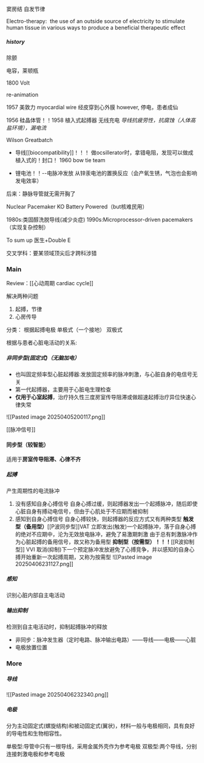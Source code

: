 窦房结 自发节律


Electro-therapy:  the use of an outside source of electricity to stimulate human tissue in various ways to produce a beneficial therapeutic effect

##### history
除颤

电容，莱顿瓶

1800 Volt

re-animation

1957 美敦力
myocardial wire 经皮穿到心外膜
however, 停电，患者成仙

1956 硅晶体管！！1958 植入式起搏器
无线充电
*导线抗疲劳性，抗腐蚀（人体高盐环境），漏电流*

Wilson Greatbatch
- 导线[[biocompatibility]]！！！
做ocsillerator时，拿错电阻，发现可以做成植入式的！封口！
1960 bow tie team

- 锂电池！！--电脉冲发放
从锌汞电池的置换反应（会产氧生锈，气泡也会影响发电效率）


后来：静脉导管就无需开胸了

Nuclear Pacemaker KO Battery Powered（but核难民用）


1980s:类固醇洗脱导线(减少炎症)
1990s:Microprocessor-driven pacemakers（实现复杂控制）


To sum up
医生+Double E

交叉学科：要某领域顶尖后才跨科涉猎

### Main
Review：[[心动周期 cardiac cycle]]

解决两种问题
1. 起搏，节律
2. 心房传导

分类：
根据起搏电极
单极式（一个接地）
双极式


根据与患者心脏电活动的关系:
##### 非同步型(固定式)（无脑加电）

- 也叫固定频率型心脏起搏器:发放固定频率的脉冲刺激，与心脏自身的电信号无关
- 第一代起搏器，主要用于心脏电生理检查
- **仅用于心室起搏**，治疗持久性三度房室传导阻滞或做超速起搏治疗异位快速心律失常

![[Pasted image 20250405200117.png]]

[[脉冲信号]]


#### 同步型（较智能）

适用于**房室传导阻滞、心律不齐**

##### 起搏
产生周期性的电流脉冲

1. 没有感知自身心搏信号
	自身心搏过缓，则起搏器发出一个起搏脉冲，随后即使心脏自身有搏动电信号，但由于心肌处于不应期而被抑制
2. 感知到自身心搏信号
	自身心搏较快，则起搏器的反应方式又有两种类型
	**触发型（备用型）**[[P波同步型]]VAT
	立即发出(触发)一个起搏脉冲，落于自身心搏的绝对不应期中，沦为无效放电脉冲，避免了易激期刺激
	由于总有刺激脉冲作为心脏起搏的备用信号，故又称为备用型
	**抑制型（按需型）！！！**[[R波抑制型]] VVI
	取消(抑制)下一个预定脉冲发放避免了心搏竞争，并以感知的自身心搏开始重新一次起搏周期，又称为按需型
	![[Pasted image 20250406231127.png]]

##### 感知
识别心脏内部自主电活动

##### 输出抑制
检测到自主电活动时，抑制起搏脉冲的释放




- 非同步：脉冲发生器（定时电路、脉冲输出电路）——导线——电极——心脏
- 电极放置位置




### More
##### 导线
![[Pasted image 20250406232340.png]]

##### 电极

分为主动固定式(螺旋结构)和被动固定式(翼状)，材料一般与电极相同，具有良好的导电性和生物相容性。

单极型:导管中只有一根导线，采用金属外壳作为参考电极
双极型:两个导线，分别连接刺激电极和参考电极